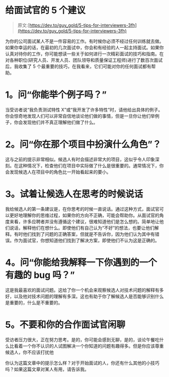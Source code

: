 # 给面试官的 5 个建议

> 原文:[https://dev.to/guy_gold/5-tips-for-interviewers-3fh](https://dev.to/guy_gold/5-tips-for-interviewers-3fh)

为你的公司面试某人不是一件容易的工作。有时候你必须不经过任何训练就去做。如果你幸运的话，在最初的几次面试中，你会和有经验的人一起主持面试。如果你认真对待你的工作，你可能想读一些关于如何进行一次精彩面试的技巧和指南。在对各种职位(研究人员、开发人员、团队领导和质量保证工程师)进行了数百次面试后，我收集了 5 个最重要的技巧，在我看来，它们可能对你的任何面试都有帮助。

# [](#1-ask-can-you-give-me-an-example)1。问“你能举个例子吗？”

当受访者说“我负责测试特性 X”或“我开发了许多特性”时，请他给出具体的例子。你会惊奇地发现人们可以非常自信地谈论他们做的事情，但是一旦你让他们举例子，你会发现他们并不真正理解他们做了什么。

# [](#2-ask-what-was-your-role-in-that-project)2。问“你在那个项目中扮演什么角色”？

这与之前的提示非常相似。候选人有时会描述非常大的项目，这似乎令人印象深刻。在这种情况下，检查他们在项目中实际做了什么是很重要的。通常情况下，你会发现候选人在项目中的角色比一开始看起来的要小。

# [](#3-try-to-make-the-candidate-talk-while-he-is-thinking)3。试着让候选人在思考的时候说话

我给候选人的第一条建议是，在你思考的时候一直说话。通过这种方式，面试官可以更好地理解你的思维过程，如果你的方向不正确，可能会帮助你。从面试官的角度来看，许多应聘者并没有遵循这个建议，很难知道他们是怎么想的。简单地让他们说话，解释他们在想什么。即使他们有自己认为“不好”的想法，也要让他们解释。有时他们找到了问题的正确答案，但就是不告诉你，因为他们认为其中有错误。作为面试官，你想知道他们找到了解决方案，即使他们不认为这是正确的。

# [](#4-ask-can-you-explain-me-an-interesting-bug-that-you-encountered)4。问“你能给我解释一下你遇到的一个有趣的 bug 吗？”

这是我最喜欢的面试问题。这给了你一个机会来观察候选人对技术问题的解释有多好，以及他对技术问题的理解有多深。这也有助于你了解候选人是否能够识别什么是重要的，什么是不重要的。

# [](#5-dont-have-smalltalks-with-your-cointerviewer)5。不要和你的合作面试官闲聊

受访者压力很大，正在努力思考。是的，你可能会感到无聊，是的，谈论午餐吃什么比看着一个你不认识的人试图解决一个你知道的问题有趣得多。但是你应该尊重候选人，你不应该打扰他

你认为这篇文章中的提示怎么样？对于开始面试的人，你还有什么其他的小技巧吗？如果这篇文章对某人有用，请告诉我。